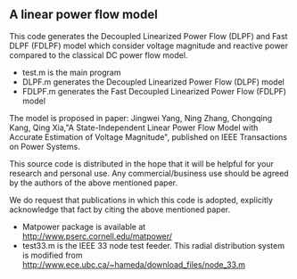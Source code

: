 ## A linear power flow model

This code generates the Decoupled Linearized Power Flow (DLPF) and Fast DLPF (FDLPF) model which consider voltage magnitude and reactive power compared to the classical DC power flow model.

* test.m is the main program
* DLPF.m generates the Decoupled Linearized Power Flow (DLPF) model
* FDLPF.m generates the Fast Decoupled Linearized Power Flow (FDLPF) model

The model is proposed in paper: Jingwei Yang, Ning Zhang, Chongqing Kang, Qing Xia,"A State-Independent Linear Power Flow Model with Accurate Estimation of Voltage Magnitude", published on IEEE Transactions on Power Systems.

This source code is distributed in the hope that it will be helpful for your research and personal use. Any commercial/business use should be agreed by the authors of the above mentioned paper.

We do request that publications in which this code is adopted, explicitly acknowledge that fact by citing the above mentioned paper.

* Matpower package is available at http://www.pserc.cornell.edu/matpower/
* test33.m is the IEEE 33 node test feeder. This radial distribution system is modified from http://www.ece.ubc.ca/~hameda/download_files/node_33.m
  
